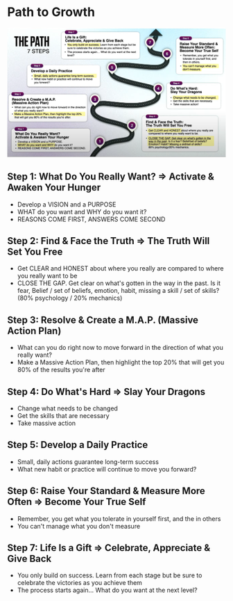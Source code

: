 # Path to Growth

![Path 7 Steps](../../assets/images/TonyRobbinsThePath7Steps.png)

## Step 1: What Do You Really Want? => Activate & Awaken Your Hunger

* Develop a VISION and a PURPOSE
* WHAT do you want and WHY do you want it?
* REASONS COME FIRST, ANSWERS COME SECOND

## Step 2: Find & Face the Truth => The Truth Will Set You Free

* Get CLEAR and HONEST about where you really are compared to where you really want to be
* CLOSE THE GAP. Get clear on what's gotten in the way in the past. Is it fear, Belief / set of beliefs, emotion, habit, missing a skill / set of skills? (80% psychology / 20% mechanics)

## Step 3: Resolve & Create a M.A.P. (Massive Action Plan)

* What can you do right now to move forward in the direction of what you really want?
* Make a Massive Action Plan, then highlight the top 20% that will get you 80% of the results you're after

## Step 4: Do What's Hard => Slay Your Dragons

* Change what needs to be changed
* Get the skills that are necessary
* Take massive action

## Step 5: Develop a Daily Practice

* Small, daily actions guarantee long-term success
* What new habit or practice will continue to move you forward?

## Step 6: Raise Your Standard & Measure More Often => Become Your True Self

* Remember, you get what you tolerate in yourself first, and the in others
* You can't manage what you don't measure

## Step 7: Life Is a Gift => Celebrate, Appreciate & Give Back

* You only build on success. Learn from each stage but be sure to celebrate the victories as you achieve them
* The process starts again... What do you want at the next level?